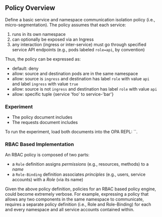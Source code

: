 ## Policy Overview

Define a basic service and namespace communication isolation policy (i.e., micro-segmentation).
The policy assumes that each service:

1. runs in its own namespace
1. can optionally be exposed via an Ingress
1. any interaction (ingress or inter-service) must go through specified service API endpoints (e.g., pods labeled `role=api`, by convention)

Thus, the policy can be expressed as:

- default: deny
- allow: source and destination pods are in the same namespace
- allow: source is `ingress` and destination has label `role` with value `api` and label `ingress` with value `true`
- allow: source is not `ingress` and destination has label `role` with value `api`
- allow: specific tuple {service 'foo' to service-'bar'}

### Experiment

- The policy document includes
- The requests document includes

To run the experiment, load both documents into the OPA REPL: ``.

### RBAC Based Implementation

An RBAC policy is composed of two parts:

- a `Role` definition assigns _permissions_ (e.g., resources, methods) to a _name_
- a `Role-Binding` definition associates _principles_ (e.g., users, service accounts) with a _Role_ (via its name)

Given the above policy definition, policies for an RBAC based policy engine, could become extremely verbose.
 For example, expressing a policy that allows any two components in the same namespace to communicate, requires a separate policy definition (i.e., Role and Role-Binding) for each and every namespace and all service accounts contained within.